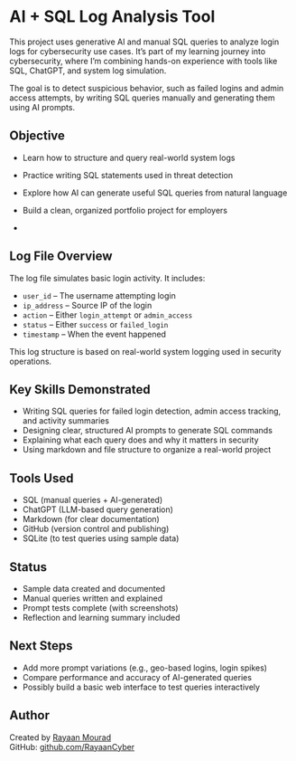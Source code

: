 # AI + SQL Log Analysis Tool

This project uses generative AI and manual SQL queries to analyze login logs for cybersecurity use cases. It’s part of my learning journey into cybersecurity, where I’m combining hands-on experience with tools like SQL, ChatGPT, and system log simulation.

The goal is to detect suspicious behavior, such as failed logins and admin access attempts, by writing SQL queries manually and generating them using AI prompts.

## Objective

- Learn how to structure and query real-world system logs
- Practice writing SQL statements used in threat detection
- Explore how AI can generate useful SQL queries from natural language
- Build a clean, organized portfolio project for employers

- 
## Log File Overview

The log file simulates basic login activity. It includes:

- `user_id` – The username attempting login
- `ip_address` – Source IP of the login
- `action` – Either `login_attempt` or `admin_access`
- `status` – Either `success` or `failed_login`
- `timestamp` – When the event happened

This log structure is based on real-world system logging used in security operations.

## Key Skills Demonstrated

- Writing SQL queries for failed login detection, admin access tracking, and activity summaries
- Designing clear, structured AI prompts to generate SQL commands
- Explaining what each query does and why it matters in security
- Using markdown and file structure to organize a real-world project

## Tools Used

- SQL (manual queries + AI-generated)
- ChatGPT (LLM-based query generation)
- Markdown (for clear documentation)
- GitHub (version control and publishing)
- SQLite (to test queries using sample data)

## Status

- Sample data created and documented
- Manual queries written and explained
- Prompt tests complete (with screenshots)
- Reflection and learning summary included

## Next Steps

- Add more prompt variations (e.g., geo-based logins, login spikes)
- Compare performance and accuracy of AI-generated queries
- Possibly build a basic web interface to test queries interactively

## Author

Created by [Rayaan Mourad](https://www.linkedin.com/in/rayaanmourad)  
GitHub: [github.com/RayaanCyber](https://github.com/RayaanCyber)
